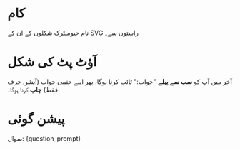 # کام
نام جیومیٹرک شکلوں کے ان کے SVG راستوں سے۔

# آؤٹ پٹ کی شکل
آخر میں آپ کو **سب سے پہلے** "جواب:" ٹائپ کرنا ہوگا، پھر اپنے حتمی جواب (آپشن حرف فقط) **چاپ** کرنا ہوگا۔

# پیشن گوئی
سوال: {question_prompt}